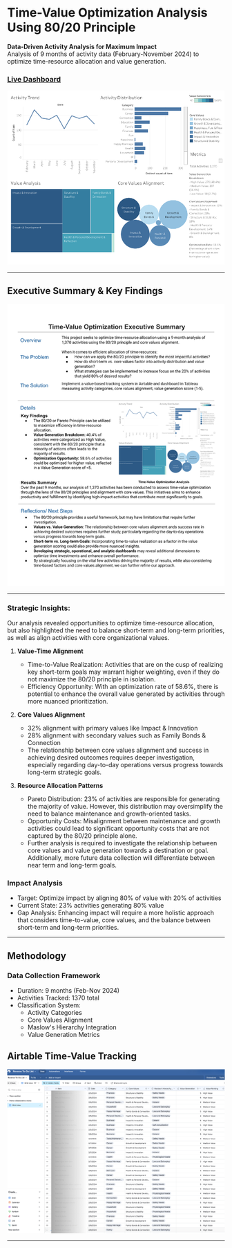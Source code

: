 # Time-Value Optimization Analysis Using 80/20 Principle

**Data-Driven Activity Analysis for Maximum Impact**  
Analysis of 9 months of activity data (February-November 2024) to optimize time-resource allocation and value generation.

### [Live Dashboard](https://public.tableau.com/app/profile/melissa.slawsky1925/viz/Time-ValueOptimizationDashboard/Dashboard)

![Dashboard Overview](time-value-optimization-dashboard.png)

---

## Executive Summary & Key Findings

![Executive Summary](time-value-executive-summary-2.png)

---

### Strategic Insights: 

Our analysis revealed opportunities to optimize time-resource allocation, but also highlighted the need to balance short-term and long-term priorities, as well as align activities with core organizational values.
1. **Value-Time Alignment**
   - Time-to-Value Realization: Activities that are on the cusp of realizing key short-term goals may warrant higher weighting, even if they do not maximize the 80/20 principle in isolation.
   - Efficiency Opportunity: With an optimization rate of 58.6%, there is potential to enhance the overall value generated by activities through more nuanced prioritization.


2. **Core Values Alignment**
   - 32% alignment with primary values like Impact & Innovation
   - 28% alignment with secondary values such as Family Bonds & Connection
   - The relationship between core values alignment and success in achieving desired outcomes requires deeper investigation, especially regarding day-to-day operations versus progress towards long-term strategic goals.

3. **Resource Allocation Patterns**
   - Pareto Distribution: 23% of activities are responsible for generating the majority of value. However, this distribution may oversimplify the need to balance maintenance and growth-oriented tasks.
   - Opportunity Costs: Misalignment between maintenance and growth activities could lead to significant opportunity costs that are not captured by the 80/20 principle alone.
   - Further analysis is required to investigate the relationship between core values and value generation towards a destination or goal. Additionally, more future data collection will differentiate between near term and long-term goals.

### Impact Analysis
- Target: Optimize impact by aligning 80% of value with 20% of activities
- Current State: 23% activities generating 80% value
- Gap Analysis: Enhancing impact will require a more holistic approach that considers time-to-value, core values, and the balance between short-term and long-term priorities.

---

## Methodology

### Data Collection Framework
- Duration: 9 months (Feb-Nov 2024)
- Activities Tracked: 1370 total
- Classification System:
  - Activity Categories
  - Core Values Alignment
  - Maslow's Hierarchy Integration
  - Value Generation Metrics
 
## Airtable Time-Value Tracking
 
  ![Airtable Time-Value Tracking](time-value-airtable.png)
 
---
